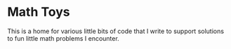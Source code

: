 # Math Toys

This is a home for various little bits of code that I write to
support solutions to fun little math problems I encounter.
